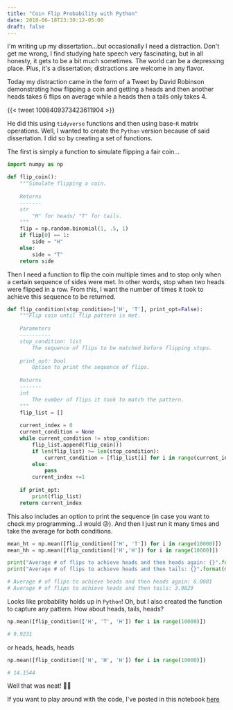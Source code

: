 ```yaml
---
title: "Coin Flip Probability with Python"
date: 2018-06-18T23:30:12-05:00
draft: false
---
```


I'm writing up my dissertation...but occasionally I need a distraction. Don't get me wrong, I find studying hate speech very fascinating, but in all honesty, it gets to be a bit much sometimes. The world can be a depressing place. Plus, it's a dissertation; distractions are welcome in any flavor.

Today my distraction came in the form of a Tweet by David Robinson demonstrating how flipping a coin and getting a heads and then another heads takes 6 flips on average while a heads then a tails only takes 4.

{{< tweet 1008409373423611904 >}}

He did this using `tidyverse` functions and then using base-`R` matrix operations. Well, I wanted to create the `Python` version because of said dissertation. I did so by creating a set of functions. 

The first is simply a function to simulate flipping a fair coin...

```python
import numpy as np

def flip_coin():
    """Simulate flipping a coin.
    
    Returns
    -------
    str
        "H" for heads/ "T" for tails.
    """
    flip = np.random.binomial(1, .5, 1)
    if flip[0] == 1:
        side = "H"
    else:
        side = "T"
    return side
```

Then I need a function to flip the coin multiple times and to stop only when a certain sequence of sides were met. In other words, stop when two heads were flipped in a row. From this, I want the number of times it took to achieve this sequence to be returned.

```python
def flip_condition(stop_condition=['H', 'T'], print_opt=False):
    """Flip coin until flip pattern is met.
    
    Parameters
    ----------
    stop_condition: list
        The sequence of flips to be matched before flipping stops.
    
    print_opt: bool
        Option to print the sequence of flips.
        
    Returns
    -------
    int
        The number of flips it took to match the pattern.
    """
    flip_list = []
    
    current_index = 0
    current_condition = None
    while current_condition != stop_condition:
        flip_list.append(flip_coin())
        if len(flip_list) >= len(stop_condition):
            current_condition = [flip_list[i] for i in range(current_index - len(stop_condition) +1 , current_index + 1)]
        else:
            pass
        current_index +=1
        
    if print_opt:
        print(flip_list)
    return current_index 
```

This also includes an option to print the sequence (in case you want to check my programming...I would 😜). And then I just run it many times and take the average for both conditions.

```python
mean_ht = np.mean([flip_condition(['H', 'T']) for i in range(10000)])
mean_hh = np.mean([flip_condition(['H','H']) for i in range(10000)])

print("Average # of flips to achieve heads and then heads again: {}".format(mean_hh))
print("Average # of flips to achieve heads and then tails: {}".format(mean_ht))

# Average # of flips to achieve heads and then heads again: 6.0081
# Average # of flips to achieve heads and then tails: 3.9829
```

Looks like probability holds up in `Python`! Oh, but I also created the function to capture any pattern. How about heads, tails, heads?

```python
np.mean([flip_condition(['H', 'T', 'H']) for i in range(10000)])

# 9.9231
```

or heads, heads, heads

```python
np.mean([flip_condition(['H', 'H', 'H']) for i in range(10000)])

# 14.1544
```

Well that was neat! 🦖🦕

If you want to play around with the code, I've posted in this notebook [here](https://github.com/jcbain/fun_side_projects/blob/master/hh_probs/coin_flip_props.ipynb)

